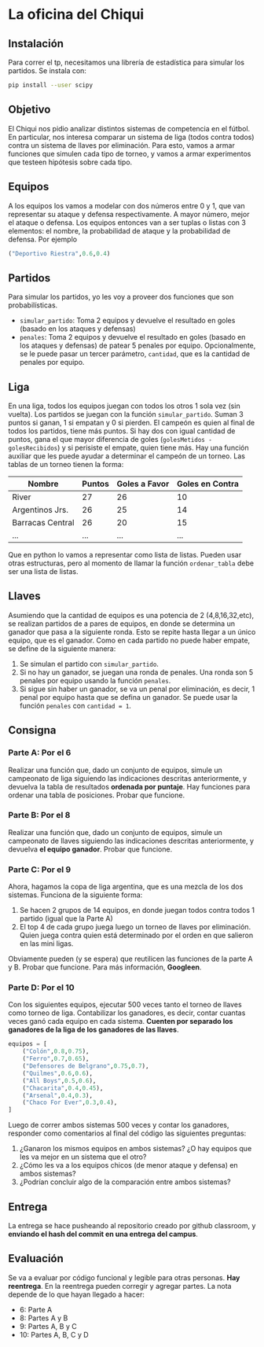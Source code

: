 # La oficina del Chiqui

## Instalación

Para correr el tp, necesitamos una librería de estadística para simular los partidos. Se instala con:

```bash
pip install --user scipy
```

## Objetivo

El Chiqui nos pidio analizar distintos sistemas de competencia en el fútbol. En particular, nos interesa comparar un sistema de liga (todos contra todos) contra un sistema de llaves por eliminación. Para esto, vamos a armar funciones que simulen cada tipo de torneo, y vamos a armar experimentos que testeen hipótesis sobre cada tipo.

## Equipos

A los equipos los vamos a modelar con dos números entre 0 y 1, que van representar su ataque y defensa respectivamente. A mayor número, mejor el ataque o defensa. Los equipos entonces van a ser tuplas o listas con 3 elementos: el nombre, la probabilidad de ataque y la probabilidad de defensa. Por ejemplo
```python
("Deportivo Riestra",0.6,0.4)
```

## Partidos

Para simular los partidos, yo les voy a proveer dos funciones que son probabilísticas.
- `simular_partido`: Toma 2 equipos y devuelve el resultado en goles (basado en los ataques y defensas)
- `penales`: Toma 2 equipos y devuelve el resultado en goles (basado en los ataques y defensas) de patear 5 penales por equipo. Opcionalmente, se le puede pasar un tercer parámetro, `cantidad`, que es la cantidad de penales por equipo.

## Liga

En una liga, todos los equipos juegan con todos los otros 1 sola vez (sin vuelta). Los partidos se juegan con la función `simular_partido`. Suman 3 puntos si ganan, 1 si empatan y 0 si pierden. El campeón es quien al final de todos los partidos, tiene más puntos. Si hay dos con igual cantidad de puntos, gana el que mayor diferencia de goles (```golesMetidos - golesRecibidos```) y si perisiste el empate, quien tiene más. Hay una función auxiliar que les puede ayudar a determinar el campeón de un torneo. Las tablas de un torneo tienen la forma:

| Nombre | Puntos | Goles a Favor | Goles en Contra |
| --- | --- | --- | --- |
| River | 27 | 26 | 10 |
| Argentinos Jrs. | 26 | 25 | 14 |
| Barracas Central | 26 | 20 | 15 |
| ... | ... | ... | ... |

Que en python lo vamos a representar como lista de listas. Pueden usar otras estructuras, pero al momento de llamar la función `ordenar_tabla` debe ser una lista de listas.

## Llaves

Asumiendo que la cantidad de equipos es una potencia de 2 (4,8,16,32,etc), se realizan partidos de a pares de equipos, en donde se determina un ganador que pasa a la siguiente ronda. Esto se repite hasta llegar a un único equipo, que es el ganador. Como en cada partido no puede haber empate, se define de la siguiente manera:

1. Se simulan el partido con `simular_partido`.
2. Si no hay un ganador, se juegan una ronda de penales. Una ronda son 5 penales por equipo usando la función `penales`.
3. Si sigue sin haber un ganador, se va un penal por eliminación, es decir, 1 penal por equipo hasta que se defina un ganador. Se puede usar la función `penales` con `cantidad = 1`.

## Consigna

### Parte A: Por el 6

Realizar una función que, dado un conjunto de equipos, simule un campeonato de liga siguiendo las indicaciones descritas anteriormente, y devuelva la tabla de resultados **ordenada por puntaje**. Hay funciones para ordenar una tabla de posiciones. Probar que funcione.

### Parte B: Por el 8

Realizar una función que, dado un conjunto de equipos, simule un campeonato de llaves siguiendo las indicaciones descritas anteriormente, y devuelva **el equipo ganador**. Probar que funcione.

### Parte C: Por el 9

Ahora, hagamos la copa de liga argentina, que es una mezcla de los dos sistemas. Funciona de la siguiente forma:

1. Se hacen 2 grupos de 14 equipos, en donde juegan todos contra todos 1 partido (igual que la Parte A)
2. El top 4 de cada grupo juega luego un torneo de llaves por eliminación. Quien juega contra quien está determinado por el orden en que salieron en las mini ligas.

Obviamente pueden (y se espera) que reutilicen las funciones de la parte A y B. Probar que funcione. Para más información, **Googleen**.

### Parte D: Por el 10

Con los siguientes equipos, ejecutar 500 veces tanto el torneo de llaves como torneo de liga. Contabilizar los ganadores, es decir, contar cuantas veces ganó cada equipo en cada sistema. **Cuenten por separado los ganadores de la liga de los ganadores de las llaves**.

```python
equipos = [
    ("Colón",0.8,0.75),
    ("Ferro",0.7,0.65),
    ("Defensores de Belgrano",0.75,0.7),
    ("Quilmes",0.6,0.6),
    ("All Boys",0.5,0.6),
    ("Chacarita",0.4,0.45),
    ("Arsenal",0.4,0.3),
    ("Chaco For Ever",0.3,0.4),
]
```

Luego de correr ambos sistemas 500 veces y contar los ganadores, responder como comentarios al final del código las siguientes preguntas:

1. ¿Ganaron los mismos equipos en ambos sistemas? ¿O hay equipos que les va mejor en un sistema que el otro?
2. ¿Cómo les va a los equipos chicos (de menor ataque y defensa) en ambos sistemas?
3. ¿Podrían concluir algo de la comparación entre ambos sistemas?

## Entrega
La entrega se hace pusheando al repositorio creado por github classroom, y **enviando el hash del commit en una entrega del campus**.

## Evaluación
Se va a evaluar por código funcional y legible para otras personas. **Hay reentrega**. En la reentrega pueden corregir y agregar partes. La nota depende de lo que hayan llegado a hacer:
- 6: Parte A
- 8: Partes A y B
- 9: Partes A, B y C
- 10: Partes A, B, C y D